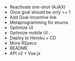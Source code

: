 * Reactivate one-shot (AJAX)
* Once goal should be only == 1
* Add Goal-Incentive link
* Metaprogramming for enums
* Optimize UI
* Optimize mobile UI
* Deploy to Heroku + CD
* More RSpecs
* README
* API v2 + Vue.js
